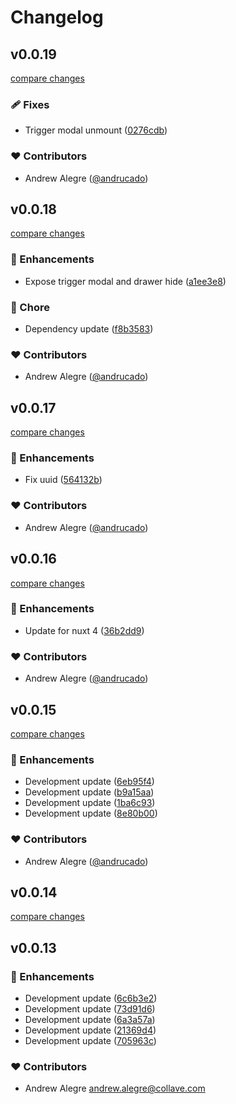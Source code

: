 # Changelog


## v0.0.19

[compare changes](https://github.com/andrucado/nuxt-layer-naiveui-ex/compare/v0.0.18...v0.0.19)

### 🩹 Fixes

- Trigger modal unmount ([0276cdb](https://github.com/andrucado/nuxt-layer-naiveui-ex/commit/0276cdb))

### ❤️ Contributors

- Andrew Alegre ([@andrucado](https://github.com/andrucado))

## v0.0.18

[compare changes](https://github.com/andrucado/nuxt-layer-naiveui-ex/compare/v0.0.17...v0.0.18)

### 🚀 Enhancements

- Expose trigger modal and drawer hide ([a1ee3e8](https://github.com/andrucado/nuxt-layer-naiveui-ex/commit/a1ee3e8))

### 🏡 Chore

- Dependency update ([f8b3583](https://github.com/andrucado/nuxt-layer-naiveui-ex/commit/f8b3583))

### ❤️ Contributors

- Andrew Alegre ([@andrucado](https://github.com/andrucado))

## v0.0.17

[compare changes](https://github.com/andrucado/nuxt-layer-naiveui-ex/compare/v0.0.16...v0.0.17)

### 🚀 Enhancements

- Fix uuid ([564132b](https://github.com/andrucado/nuxt-layer-naiveui-ex/commit/564132b))

### ❤️ Contributors

- Andrew Alegre ([@andrucado](https://github.com/andrucado))

## v0.0.16

[compare changes](https://github.com/andrucado/nuxt-layer-naiveui-ex/compare/v0.0.15...v0.0.16)

### 🚀 Enhancements

- Update for nuxt 4 ([36b2dd9](https://github.com/andrucado/nuxt-layer-naiveui-ex/commit/36b2dd9))

### ❤️ Contributors

- Andrew Alegre ([@andrucado](https://github.com/andrucado))

## v0.0.15

[compare changes](https://github.com/andrucado/nuxt-layer-naiveui-ex/compare/v0.0.14...v0.0.15)

### 🚀 Enhancements

- Development update ([6eb95f4](https://github.com/andrucado/nuxt-layer-naiveui-ex/commit/6eb95f4))
- Development update ([b9a15aa](https://github.com/andrucado/nuxt-layer-naiveui-ex/commit/b9a15aa))
- Development update ([1ba6c93](https://github.com/andrucado/nuxt-layer-naiveui-ex/commit/1ba6c93))
- Development update ([8e80b00](https://github.com/andrucado/nuxt-layer-naiveui-ex/commit/8e80b00))

### ❤️ Contributors

- Andrew Alegre ([@andrucado](https://github.com/andrucado))

## v0.0.14

[compare changes](https://github.com/andrucado/nuxt-layer-naiveui-ex/compare/v0.0.13...v0.0.14)

## v0.0.13


### 🚀 Enhancements

- Development update ([6c6b3e2](https://github.com/andrucado/nuxt-layer-naiveui-ex/commit/6c6b3e2))
- Development update ([73d91d6](https://github.com/andrucado/nuxt-layer-naiveui-ex/commit/73d91d6))
- Development update ([6a3a57a](https://github.com/andrucado/nuxt-layer-naiveui-ex/commit/6a3a57a))
- Development update ([21369d4](https://github.com/andrucado/nuxt-layer-naiveui-ex/commit/21369d4))
- Development update ([705963c](https://github.com/andrucado/nuxt-layer-naiveui-ex/commit/705963c))

### ❤️ Contributors

- Andrew Alegre <andrew.alegre@collave.com>

